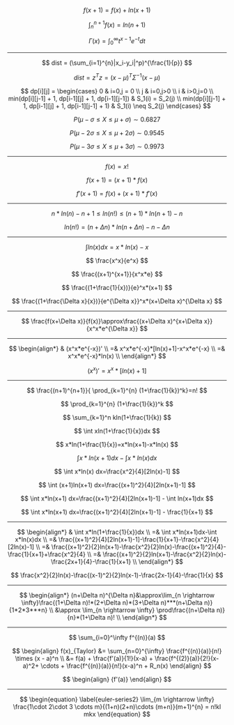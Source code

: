 <head>
    <script src="https://cdn.mathjax.org/mathjax/latest/MathJax.js?config=TeX-AMS-MML_HTMLorMML" type="text/javascript"></script>
    <script type="text/x-mathjax-config">
        MathJax.Hub.Config({
            tex2jax: {
            skipTags: ['script', 'noscript', 'style', 'textarea', 'pre'],
            inlineMath: [['$','$']]
            }
        });
    </script>
</head>

$$
f(x+1)=f(x)+ln(x+1)
$$

$$
\int_n^{n+1} f(x)=ln(n+1)
$$


$$
\Gamma(x)=\int_0^{\infty}t^{x-1}e^{-t}dt
$$

---

$$
dist = (\sum_{i=1}^{n}|x_i-y_i|^p)^{\frac{1}{p}} 
$$

$$ dist = z^Tz = (x-\mu)^T\Sigma^{-1}(x-\mu) $$

$$ dp[i][j] = \begin{cases} 0 & i=0,j = 0 \\ j & i=0,j>0 \\ i & i>0,j=0 \\ min(dp[i][j-1] + 1, dp[i-1][j] + 1, dp[i-1][j-1]) & S_1(i) = S_2(j) \\ min(dp[i][j-1] + 1, dp[i-1][j] + 1, dp[i-1][j-1] + 1) & S_1(i) \neq S_2(j) \end{cases} $$

$$ P(\mu-\sigma \leq X \leq \mu + \sigma) \sim 0.6827 $$

$$ P(\mu-2\sigma \leq X \leq \mu + 2\sigma) \sim 0.9545 $$

$$ P(\mu-3\sigma \leq X \leq \mu + 3\sigma) \sim 0.9973 $$

---

$$
f(x)=x! 
$$

$$
f(x+1)=(x+1)*f(x) 
$$

$$
f'(x+1)=f(x)+(x+1)*f'(x)
$$

---

$$
n*ln(n)-n+1\leq ln(n!)\leq (n+1)*ln(n+1)-n
$$

$$
ln(n!)=(n+\Delta n)*ln(n+\Delta n)-n-\Delta n
$$

___

$$
\int ln(x)dx=x*ln(x)-x
$$

$$
\frac{x^x}{e^x}
$$

$$
\frac{(x+1)^{x+1}}{x^x*e} 
$$

$$
\frac{(1+\frac{1}{x})}{e}^x*(x+1)
$$

$$
\frac{(1+\frac{\Delta x}{x})}{e^{\Delta x}}^x*(x+\Delta x)^{\Delta x}
$$

___

$$
\frac{f(x+\Delta x)}{f(x)}\approx\frac{(x+\Delta x)^{x+\Delta x}}{x^x*e^{\Delta x}} 
$$

___

$$
\begin{align*}
& (x^x*e^{-x})' \\
=& x^x*e^{-x}*[ln(x)+1]-x^x*e^{-x} \\
=& x^x*e^{-x}*ln(x) \\
\end{align*}
$$

$$
(x^x)'=x^x*[ln(x)+1]
$$

___

$$
\frac{(n+1)^{n+1}}{ \prod_{k=1}^{n} (1+\frac{1}{k})^k}=n!
$$

$$
\prod_{k=1}^{n} (1+\frac{1}{k})^k
$$

$$
\sum_{k=1}^n kln(1+\frac{1}{k})
$$

$$
\int xln(1+\frac{1}{x})dx
$$

$$
x*ln(1+\frac{1}{x})=x*ln(x+1)-x*ln(x)
$$

$$
\int x*ln(x+1)dx-\int x*ln(x)dx
$$

$$
\int x*ln(x) dx=\frac{x^2}{4}[2ln(x)-1]
$$

$$
\int (x+1)ln(x+1) dx=\frac{(x+1)^2}{4}[2ln(x+1)-1]
$$

$$
\int x*ln(x+1) dx=\frac{(x+1)^2}{4}[2ln(x+1)-1] - \int ln(x+1)dx
$$

$$
\int x*ln(x+1) dx=\frac{(x+1)^2}{4}[2ln(x+1)-1] - \frac{1}{x+1}
$$

---

$$
\begin{align*}
& \int x*ln(1+\frac{1}{x})dx \\
=& \int x*ln(x+1)dx-\int x*ln(x)dx \\
=& \frac{(x+1)^2}{4}[2ln(x+1)-1]-\frac{1}{x+1}-\frac{x^2}{4}[2ln(x)-1] \\
=& \frac{(x+1)^2}{2}ln(x+1)-\frac{x^2}{2}ln(x)-\frac{(x+1)^2}{4}-\frac{1}{x+1}+\frac{x^2}{4} \\
=& \frac{(x+1)^2}{2}ln(x+1)-\frac{x^2}{2}ln(x)-\frac{2x+1}{4}-\frac{1}{x+1} \\
\end{align*}
$$

$$
\frac{x^2}{2}ln(x)-\frac{(x-1)^2}{2}ln(x-1)-\frac{2x-1}{4}-\frac{1}{x}
$$



---

$$
\begin{align*}
(n+\Delta n)^{\Delta n}&\approx\lim_{n \rightarrow \infty}\frac{(1+\Delta n)!*(2+\Delta n)*(3+\Delta  n)***(n+\Delta n)}{1*2*3***n} \\
&\approx \lim_{n \rightarrow \infty} \prod\frac{(n+\Delta n)}{n}*(1+\Delta n)! \\
\end{align*}
$$


---

$$
\sum_{i=0}^\infty f^{(n)}(a)
$$

$$
\begin{align} f(x)_{Taylor}  &= \sum_{n=0}^{\infty} \frac{f^{(n)}(a)}{n!} \times (x - a)^n \\ &= f(a) + \frac{f'(a)}{1!}(x-a) + \frac{f^{(2)}(a)}{2!}(x-a)^2+ \cdots + \frac{f^{(n)}(a)}{n!}(x-a)^n + R_n(x) \end{align}
$$

$$
\begin{align} {f'(a)} \end{align}
$$

---

$$
\begin{equation}
\label{euler-series2}
\lim_{m \rightarrow \infty} \frac{1\cdot 2\cdot 3 \cdots m}{(1+n)(2+n)\cdots (m+n)}(m+1)^{n} = n!kl mkx
\end{equation}
$$
